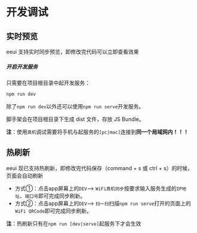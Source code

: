 # 开发调试

## 实时预览
eeui 支持实时同步预览，即修改完代码可以立即查看效果

##### 开启开发服务

只需要在项目根目录中起开发服务：

```bash
npm run dev
```

除了`npm run dev`以外还可以使用`npm run serve`开发服务。

脚手架会在项目根目录下生成 dist 文件，存放 JS Bundle。

**注**：使用`真机`调试需要将手机与起服务的`[pc|mac]`连接到**同一个局域网内！！！**

## 热刷新
eeui 现已支持热刷新，即修改完代码保存（command + s 或 ctrl + s）的时候，页面会自动刷新

- 方式①：点击app屏幕上的`DEV`--> `WiFi真机同步`按要求输入服务生成的`IP地址`、`端口号`即可完成同步刷新。
- 方式②：点击app屏幕上的`DEV`--> `扫一扫`扫描`npm run serve`打开的页面上的`WiFi QRCode`即可完成同步刷新。

**注**：热刷新只有在`npm run [dev|serve]`起服务下才会生效 


